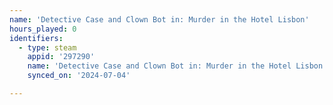 ```yaml
---
name: 'Detective Case and Clown Bot in: Murder in the Hotel Lisbon'
hours_played: 0
identifiers:
  - type: steam
    appid: '297290'
    name: 'Detective Case and Clown Bot in: Murder in the Hotel Lisbon'
    synced_on: '2024-07-04'

---
```

